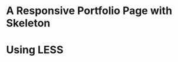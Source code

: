 A Responsive Portfolio Page with Skeleton
=========================================

Using LESS
==========
